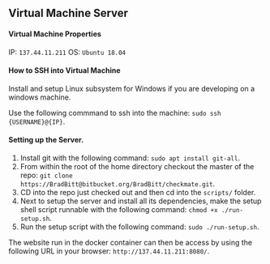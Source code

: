 ## Virtual Machine Server

#### Virtual Machine Properties

IP: `137.44.11.211`
OS: `Ubuntu 18.04`

#### How to SSH into Virtual Machine

Install and setup Linux subsystem for Windows if you are developing on a windows machine.

Use the following commmand to ssh into the machine: `sudo ssh {USERNAME}@{IP}`.

#### Setting up the Server.

1. Install git with the following command: `sudo apt install git-all`.
2. From within the root of the home directory checkout the master of the repo: `git clone https://BradBitt@bitbucket.org/BradBitt/checkmate.git`.
3. CD into the repo just checked out and then cd into the `scripts/` folder.
4. Next to setup the server and install all its dependencies, make the setup shell script runnable with the following command: `chmod +x ./run-setup.sh`.
5. Run the setup script with the following command: `sudo ./run-setup.sh`.

The website run in the docker container can then be access by using the following URL in your browser: `http://137.44.11.211:8080/`.
